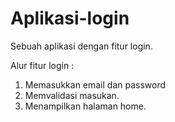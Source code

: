 # Aplikasi-login
Sebuah aplikasi dengan fitur login.

Alur fitur login :
1. Memasukkan email dan password
2. Memvalidasi masukan.
3. Menampilkan halaman home.
